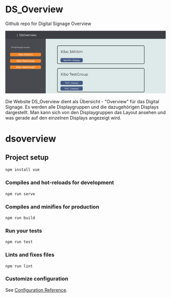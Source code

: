 # DS_Overview
Github repo for Digital Signage Overview

<img src="images/Unbenannt.PNG" width="570" title="hover text"> 


Die Website DS_Overview dient als Übersicht - "Overview" für das Digital Signage. Es werden alle Displaygruppen und die dazugehörigen Displays dargestellt. Man kann sich von den Displaygruppen das Layout ansehen und was gerade auf den einzelnen Displays angezeigt wird.


# dsoverview

## Project setup
```
npm install vue
```

### Compiles and hot-reloads for development
```
npm run serve
```

### Compiles and minifies for production
```
npm run build
```

### Run your tests
```
npm run test
```

### Lints and fixes files
```
npm run lint
```

### Customize configuration
See [Configuration Reference](https://cli.vuejs.org/config/).
